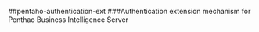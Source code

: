 ##pentaho-authentication-ext
###Authentication extension mechanism for Penthao Business Intelligence Server 